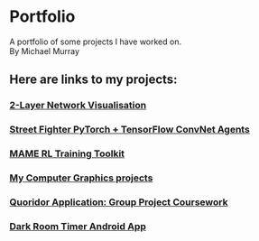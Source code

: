 # Portfolio
A portfolio of some projects I have worked on.</br>
By Michael Murray</br>
## Here are links to my projects:</br>
### [2-Layer Network Visualisation](https://github.com/M-J-Murray/network-visualisation)
### [Street Fighter PyTorch + TensorFlow ConvNet Agents](https://github.com/M-J-Murray/SFAgents)
### [MAME RL Training Toolkit](https://github.com/M-J-Murray/MAMEToolkit)</br>
### [My Computer Graphics projects](https://github.com/M-J-Murray/Portfolio/tree/Computer-Graphics)</br>
### [Quoridor Application: Group Project Coursework](https://github.com/M-J-Murray/Portfolio/tree/Quoridor)</br>
### [Dark Room Timer Android App](https://github.com/M-J-Murray/Portfolio/tree/Super-Awesome-Timer-App)</br>
